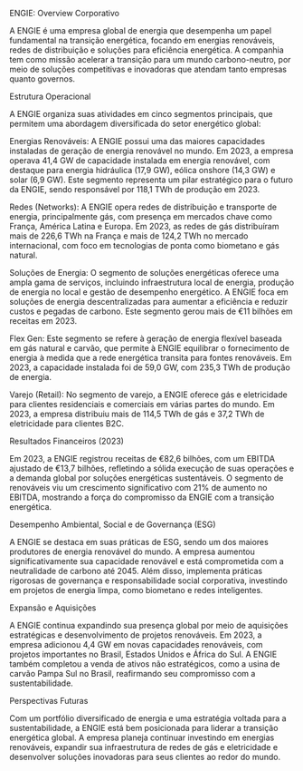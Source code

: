 ENGIE: Overview Corporativo

A ENGIE é uma empresa global de energia que desempenha um papel fundamental na transição energética, focando em energias renováveis, redes de distribuição e soluções para eficiência energética. A companhia tem como missão acelerar a transição para um mundo carbono-neutro, por meio de soluções competitivas e inovadoras que atendam tanto empresas quanto governos.

Estrutura Operacional

A ENGIE organiza suas atividades em cinco segmentos principais, que permitem uma abordagem diversificada do setor energético global:

Energias Renováveis: A ENGIE possui uma das maiores capacidades instaladas de geração de energia renovável no mundo. Em 2023, a empresa operava 41,4 GW de capacidade instalada em energia renovável, com destaque para energia hidráulica (17,9 GW), eólica onshore (14,3 GW) e solar (6,9 GW). Este segmento representa um pilar estratégico para o futuro da ENGIE, sendo responsável por 118,1 TWh de produção em 2023.

Redes (Networks): A ENGIE opera redes de distribuição e transporte de energia, principalmente gás, com presença em mercados chave como França, América Latina e Europa. Em 2023, as redes de gás distribuíram mais de 226,6 TWh na França e mais de 124,2 TWh no mercado internacional, com foco em tecnologias de ponta como biometano e gás natural.

Soluções de Energia: O segmento de soluções energéticas oferece uma ampla gama de serviços, incluindo infraestrutura local de energia, produção de energia no local e gestão de desempenho energético. A ENGIE foca em soluções de energia descentralizadas para aumentar a eficiência e reduzir custos e pegadas de carbono. Este segmento gerou mais de €11 bilhões em receitas em 2023.

Flex Gen: Este segmento se refere à geração de energia flexível baseada em gás natural e carvão, que permite à ENGIE equilibrar o fornecimento de energia à medida que a rede energética transita para fontes renováveis. Em 2023, a capacidade instalada foi de 59,0 GW, com 235,3 TWh de produção de energia.

Varejo (Retail): No segmento de varejo, a ENGIE oferece gás e eletricidade para clientes residenciais e comerciais em várias partes do mundo. Em 2023, a empresa distribuiu mais de 114,5 TWh de gás e 37,2 TWh de eletricidade para clientes B2C.

Resultados Financeiros (2023)

Em 2023, a ENGIE registrou receitas de €82,6 bilhões, com um EBITDA ajustado de €13,7 bilhões, refletindo a sólida execução de suas operações e a demanda global por soluções energéticas sustentáveis. O segmento de renováveis viu um crescimento significativo com 21% de aumento no EBITDA, mostrando a força do compromisso da ENGIE com a transição energética.

Desempenho Ambiental, Social e de Governança (ESG)

A ENGIE se destaca em suas práticas de ESG, sendo um dos maiores produtores de energia renovável do mundo. A empresa aumentou significativamente sua capacidade renovável e está comprometida com a neutralidade de carbono até 2045. Além disso, implementa práticas rigorosas de governança e responsabilidade social corporativa, investindo em projetos de energia limpa, como biometano e redes inteligentes.

Expansão e Aquisições

A ENGIE continua expandindo sua presença global por meio de aquisições estratégicas e desenvolvimento de projetos renováveis. Em 2023, a empresa adicionou 4,4 GW em novas capacidades renováveis, com projetos importantes no Brasil, Estados Unidos e África do Sul. A ENGIE também completou a venda de ativos não estratégicos, como a usina de carvão Pampa Sul no Brasil, reafirmando seu compromisso com a sustentabilidade.

Perspectivas Futuras

Com um portfólio diversificado de energia e uma estratégia voltada para a sustentabilidade, a ENGIE está bem posicionada para liderar a transição energética global. A empresa planeja continuar investindo em energias renováveis, expandir sua infraestrutura de redes de gás e eletricidade e desenvolver soluções inovadoras para seus clientes ao redor do mundo.
